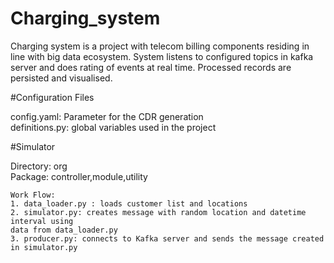 # Charging_system

Charging system is a project with telecom billing components residing in line with big data ecosystem. System listens to configured topics in kafka server and does rating of events at real time. Processed records are persisted and visualised.

#Configuration Files

config.yaml: Parameter for the CDR generation\
definitions.py: global variables used in the project

#Simulator

Directory: org\
Package: controller,module,utility
    
    Work Flow:
    1. data_loader.py : loads customer list and locations
    2. simulator.py: creates message with random location and datetime interval using
    data from data_loader.py
    3. producer.py: connects to Kafka server and sends the message created in simulator.py 